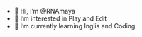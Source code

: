 - 👋 Hi, I’m @RNAmaya
- 👀 I’m interested in Play and Edit
- 🌱 I’m currently learning Inglis and Coding

